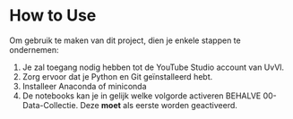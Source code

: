 # How to Use

Om gebruik te maken van dit project, dien je enkele stappen te ondernemen:

1. Je zal toegang nodig hebben tot de YouTube Studio account van UvVl. 
2. Zorg ervoor dat je Python en Git geïnstalleerd hebt.
3. Installeer Anaconda of miniconda
4. De notebooks kan je in gelijk welke volgorde activeren BEHALVE 00-Data-Collectie. Deze **moet** als eerste worden geactiveerd.

